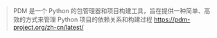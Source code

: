 > PDM 是一个 Python 的包管理器和项目构建工具，旨在提供一种简单、高效的方式来管理 Python 项目的依赖关系和构建过程
> https://pdm-project.org/zh-cn/latest/

